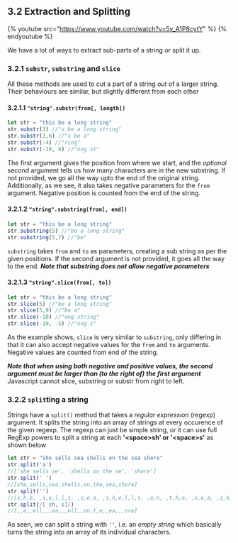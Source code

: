 ## 3.2 Extraction and Splitting

{% youtube src="https://www.youtube.com/watch?v=5v_A1P8cytY" %}
{% endyoutube %}

We have a lot of ways to extract sub-parts of a string or split it up.

### 3.2.1 `substr`, `substring` and  `slice`
All these methods are used to cut a part of a string out of a larger string.
Their behaviours are similar, but slightly different from each other

#### 3.2.1.1 `"string".substr(from[, length])`

```js
let str = "this be a long string"
str.substr(3) //"s be a long string"
str.substr(3,6) //"s be a"
str.substr(-4) //"ring"
str.substr(-10, 6) //"ong st"
```

The first argument gives the position from where we start, and the _optional_ second
argument tells us how many characters are in the new substring. If not provided, we go
all the way upto the end of the original string.
Additionally, as we see, it also takes negative parameters for the `from` argument.
Negative position is counted from the end of the string.

#### 3.2.1.2 `"string".substring(from[, end])`

```js
let str = "this be a long string"
str.substring(5) //"be a long string"
str.substring(5,7) //"be"
```

`substring` takes `from` and `to` as parameters, creating a sub string as per the given
positions. If the second argument is not provided, it goes all the way to the end.
_**Note that substring does not allow negative parameters**_

#### 3.2.1.3 `"string".slice(from[, to])`

```js
let str = "this be a long string"
str.slice(5) //"be a long string"
str.slice(5,9) //"be a"
str.slice(-10) //"ong string"
str.slice(-10, -5) //"ong s"
```

As the example shows, `slice` is very similar to `substring`, only differing in that
it can also accept negative values for the `from` and `to` arguments.
Negative values are counted from end of the string.

_**Note that when using both negative and positive values, the second argument must be larger
than (to the right of) the first argument**_ Javascript cannot slice, substring or substr from right
to left.

### 3.2.2 `split`ting a string

Strings have a `split()` method that takes a _regular expression_ (regexp) argument. It splits the string
into an array of strings at every occurence of the given regexp. The regexp can just be simple string,
or it can use full RegExp powers to split a string at each **'&lt;space&gt;sh' or '&lt;space&gt;s'** as shown below

```js
let str = "she sells sea shells on the sea shore"
str.split('a')
//['she sells se', 'shells on the se', 'shore']
str.split(' ')
//[she,sells,sea,shells,on,the,sea,shore]
str.split('')
//[s,h,e, ,s,e,l,l,s, ,s,e,a, ,s,h,e,l,l,s, ,o,n, ,t,h,e, ,s,e,a, ,s,h,o,r,e]
str.split(/[ sh, s]/)
//[,,e,,ell,,,ea,,,ell,,on,t,e,,ea,,,ore]
```

As seen, we can split a string with `''`, i.e. an _empty string_ which basically turns the string
into an array of its individual characters.
